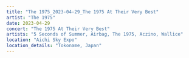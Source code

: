 ```yaml
---
title: "The 1975_2023-04-29_The 1975 At Their Very Best"
artist: "The 1975"
date: 2023-04-29
concert: "The 1975 At Their Very Best"
artists: "5 Seconds of Summer, Airbag, The 1975, Aczino, Wallice"
location: "Aichi Sky Expo"
location_details: "Tokoname, Japan"
---
```

